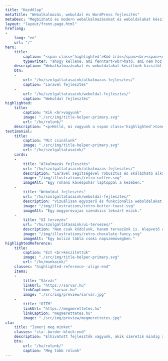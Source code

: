 ```yaml
---
title: "Kezdőlap"
metaTitle: "Webalkalmazás, weboldal és WordPress fejlesztés"
metaDesc: "Megbízható és modern webalkalmazásokat és weboldalakat készítünk kicsitől a nagyig Laravel és WordPress segítségével."
layout: "layout/front-page.html"
hreflang:
-
    lang: "en"
    url: "/"
hero:
    title:
        caption: "<span class='highlighted'>Kód írás</span><br><span><span class='sr-only'>ahogy kellene</span><span id='typewriter' aria-hidden='true'></span>&nbsp;</span>"
        typewriter: "ahogy kellene, ami fenntart<wbr>ható, ami nem hoz zavarba, ami segít neked"
    description: "Webalkalmazásokat és weboldalakat készítünk kicsitől a nagyig Laravel és WordPress segítségével."
    btn:
    -
        url: "/hu/szolgaltatasaink/alkalmazas-fejlesztes/"
        caption: "Laravel fejlesztés"
    -
        url: "/hu/szolgaltatasaink/weboldal-fejlesztes/"
        caption: "Weboldal fejlesztés"
highlighted:
    title:
        caption: "Kik <br>vagyunk"
        image: "./src/img/title-helper-primary.svg"
        url: "/hu/rolunk/"
    description: "<p>Helló, mi vagyunk a <span class='highlighted'>Cone</span>, egy kicsi, kétfős fejlesztőcsapat, akik <span class='highlighted'>megbízható és fenntartható</span> kódot készítenek. Tervezők és fejlesztők vagyunk, akik segítenek neked megvalósítani az elképzeléseidet. <a href='https://github.com/conedevelopment' target='_blank' rel='noopener'>Open source</a> kódot is írunk.</p>"
testimonial:
    title:
        caption: "Mit csinálunk"
        image: "./src/img/title-helper-primary.svg"
        url: "/hu/szolgaltatasaink/"
    cards:
    -
        title: "Alkalmazás fejlesztés"
        url: "/hu/szolgaltatasaink/alkalmazas-fejlesztes/"
        description: "Laravel segítségével robusztus és skálázható alkalmazásokat készítünk, megbízható funkciókkal, intuitív felhasználói felülettel, biztonságos háttérrendszerrel. "
        image: "/img/illustrations/retro-coffee.svg"
        imageAlt: "Egy rohanó kávéspohár laptoppal a kezében."
    -
        title: "Weboldal fejlesztés"
        url: "/hu/szolgaltatasaink/weboldal-fejlesztes/"
        description: "Vizuálisan egyszerű és funkcionális weboldalakat készítünk, ahol a teljesítmény van a középpontban. WordPress-t és Eleventy-t használunk, a felmerült igények kielégítésére."
        image: "/img/illustrations/retro-butter-toast.svg"
        imageAlt: "Egy mogyoróvajas szendvics lekvárt eszik."
    -
        title: "UI tervezés"
        url: "/hu/szolgaltatasaink/ui-tervezes/"
        description: "Nem csak kódolunk, hanem tervezünk is. Alapvető célunk, hogy egy funkcionális és egyszerűen érthető felhasználói felület készüljön. Ezenkívül számos, egyéb a webhez köthető dologban is tudunk segíteni."
        image: "/img/illustrations/retro-chocolate-fancy.svg"
        imageAlt: "Egy bulizó tábla csoki napszemüvegben."
highlightedReference:
    title:
        caption: "Ezt <br>készítettük"
        image: "./src/img/title-helper-primary.svg"
        url: "/hu/munkaink/"
    classes: "highlighted-reference--align-end"
    items:
    -
        title: "Sárvár"
        linkUrl: "https://sarvar.hu"
        linkCaption: "sarvar.hu"
        image: "./src/img/preview/sarvar.jpg"
    -
        title: "OITM"
        linkUrl: "https://megmerettetes.hu"
        linkCaption: "megmerettetes.hu"
        image: "./src/img/preview/megmerettetes.jpg"
cta:
    title: "Ismerj meg minket"
    classes: "cta--border-block:end"
    description: "Elhivatott fejlesztők vagyunk, akik szeretik mindig a legjobbat nyújtani és fejlődni."
    btn:
        url: "/hu/rolunk/"
        caption: "Még több rólunk"
---
```

